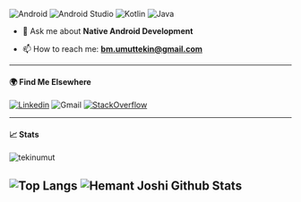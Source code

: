 ![Android](https://img.shields.io/badge/Android%20Developer-454545?style=flat&logo=android&logoColor=green)
![Android Studio](https://img.shields.io/badge/Android%20Studio-A4C639?style=flat&logo=android%20studio&logoColor=white)
![Kotlin](https://img.shields.io/badge/Kotlin-0095D5?&style=flat&logo=kotlin&logoColor=white)
![Java](https://img.shields.io/badge/Java-ED8B00?style=flat&logo=java&logoColor=white) 

- 💬 Ask me about **Native Android Development**

- 📫 How to reach me: **bm.umuttekin@gmail.com**

----------

#### 🌍 Find Me Elsewhere
[![Linkedin](https://img.shields.io/badge/LinkedIn-0077B5?style=flat&logo=linkedin&logoColor=white)](https://www.linkedin.com/in/tekinumut)
![Gmail](https://img.shields.io/badge/Gmail-EA4335?style=flat&logo=gmail&logoColor=white)
[![StackOverflow](https://img.shields.io/badge/Stack_Overflow-FE7A16?style=flat&logo=stack-overflow&logoColor=white)](https://stackoverflow.com/users/7730820/umuttekin)

------------

#### 📈 Stats

<p align="left"> <img src="https://komarev.com/ghpvc/?username=tekinumut&label=Profile%20views&color=0e75b6&style=flat" alt="tekinumut" /> </p>

![Top Langs](https://github-readme-stats.vercel.app/api/top-langs/?username=tekinumut&theme=dark&hide=css,html,scss&langs_count=8)  ![Hemant Joshi Github Stats](https://github-readme-stats.vercel.app/api?username=tekinumut&show_icons=true&theme=dark&hide=prs)
------------
